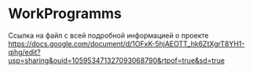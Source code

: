 # WorkProgramms
Ссылка на файл с всей подробной информацией о проекте  
https://docs.google.com/document/d/1OFxK-5hjAEOTT_hk6ZtXgrT8YH1-qjhg/edit?usp=sharing&ouid=105953471327093068790&rtpof=true&sd=true







